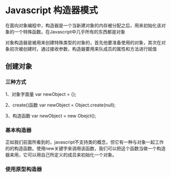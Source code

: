 # Javascript 构造器模式

在面向对象编程中，构造器是一个当新建对象的内存被分配之后，用来初始化该对象的一个特殊函数。在Javascript中几乎所有的东西都是对象


对象构造器是被用来创建特殊类型的对象的，首先他要准备使用的对象，其次在对象初次被创建时，通过接收参数，构造器要用来队成员的属性和方法进行赋值


## 创建对象

### 三种方式


1、对象字面量
var newObject = {};


2、create()函数
var newObject = Object.create(null);


3、构造函数
var newObject = new Obejct();


### 基本构造器

正如我们前面所看到的，javascript不支持类的概念，但它有一种与对象一起工作的的构造函数。使用new关键字来调用该函数，我们可以把这个函数当做一个构造器来用，它可以用自己所定义的成员来初始化一个对象。




### 使用原型构造器


